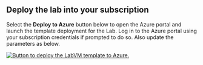 ## Deploy the lab into your subscription


Select the **Deploy to Azure** button below to open the Azure portal and launch the template deployment for the Lab. Log in to the Azure portal using your subscription credentials if prompted to do so. Also update the parameters as below.


   [![Button to deploy the LabVM template to Azure.](https://aka.ms/deploytoazurebutton "Deploy the LabVM template to Azure")](https://portal.azure.com/#create/Microsoft.Template/uri/https://experienceazure.blob.core.windows.net/templates/azure-arc-sql-server/deploy-01.json)
